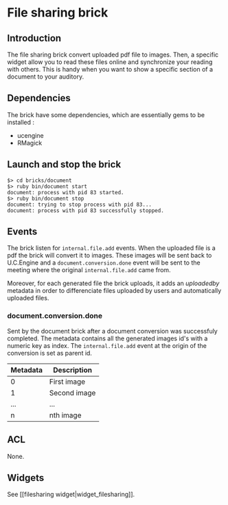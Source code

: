 # File sharing brick

## Introduction

The file sharing brick convert uploaded pdf file to images. Then, a specific widget allow you to read these files online and synchronize your reading with others. This is handy when you want to show a specific section of a document to your auditory.

## Dependencies

The brick have some dependencies, which are essentially gems to be installed :

* ucengine
* RMagick

## Launch and stop the brick

    $> cd bricks/document
    $> ruby bin/document start
    document: process with pid 83 started.
    $> ruby bin/document stop
    document: trying to stop process with pid 83...
    document: process with pid 83 successfully stopped.

## Events

The brick listen for `internal.file.add` events. When the uploaded file is a pdf the brick will convert it to images. These images will be sent back to U.C.Engine and a `document.conversion.done` event will be sent to the meeting where the original `internal.file.add` came from.

Moreover, for each generated file the brick uploads, it adds an *uploadedby* metadata in order to differenciate files uploaded by users and automatically uploaded files.

### document.conversion.done

Sent by the document brick after a document conversion was successfuly completed. The metadata contains all the generated images id's with a numeric key as index. The `internal.file.add` event at the origin of the conversion is set as parent id.

 Metadata | Description
---------------|-------------------------------------------------------------------------------------------------------
 0    | First image
 1    | Second image
 ...  | ...
 n    | nth image

## ACL

None.

## Widgets

See [[filesharing widget|widget_filesharing]].
